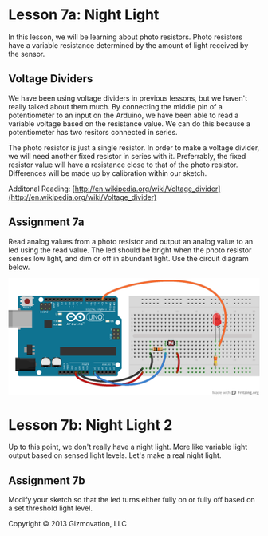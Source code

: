# Lesson 7a: Night Light

In this lesson, we will be learning about photo resistors. Photo resistors have a variable resistance determined by the amount of light received by the sensor.

## Voltage Dividers

We have been using voltage dividers in previous lessons, but we haven't really talked about them much. By connecting the middle pin of a potentiometer to an input on the Arduino, we have been able to read a variable voltage based on the resistance value. We can do this because a potentiometer has two resitors connected in series.

The photo resistor is just a single resistor. In order to make a voltage divider, we will need another fixed resistor in series with it. Preferrably, the fixed resistor value will have a resistance close to that of the photo resistor. Differences will be made up by calibration within our sketch.

Additonal Reading: [http://en.wikipedia.org/wiki/Voltage_divider](http://en.wikipedia.org/wiki/Voltage_divider)

## Assignment 7a

Read analog values from a photo resistor and output an analog value to an led using the read value. The led should be bright when the photo resistor senses low light, and dim or off in abundant light. Use the circuit diagram below.

![Assignment 7 Circuit Diagram](7_night_light_bb.png)

# Lesson 7b: Night Light 2

Up to this point, we don't really have a night light. More like variable light output based on sensed light levels. Let's make a real night light.

## Assignment 7b

Modify your sketch so that the led turns either fully on or fully off based on a set threshold light level.

Copyright © 2013 Gizmovation, LLC